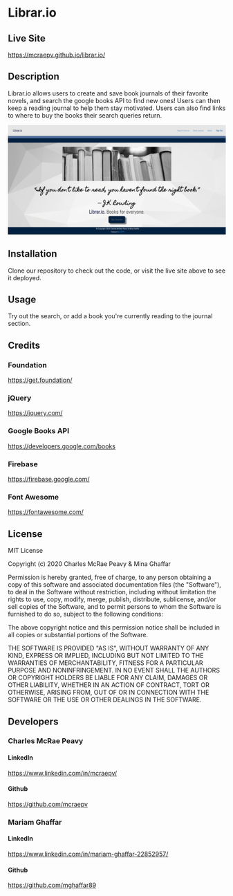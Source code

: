 # Librar.io

## Live Site

https://mcraepv.github.io/librar.io/

## Description

Librar.io allows users to create and save book journals of their favorite
novels, and search the google books API to find new ones! Users can then keep a
reading journal to help them stay motivated. Users can also find links to where
to buy the books their search queries return.

![Home Page](./assets/librariopic.png)

## Installation

Clone our repository to check out the code, or visit the live site above to see
it deployed.

## Usage

Try out the search, or add a book you're currently reading to the journal
section.

## Credits

### Foundation

https://get.foundation/

### jQuery

https://jquery.com/

### Google Books API

https://developers.google.com/books

### Firebase

https://firebase.google.com/

### Font Awesome

https://fontawesome.com/

## License

MIT License

Copyright (c) 2020 Charles McRae Peavy & Mina Ghaffar

Permission is hereby granted, free of charge, to any person obtaining a copy of
this software and associated documentation files (the "Software"), to deal in
the Software without restriction, including without limitation the rights to
use, copy, modify, merge, publish, distribute, sublicense, and/or sell copies of
the Software, and to permit persons to whom the Software is furnished to do so,
subject to the following conditions:

The above copyright notice and this permission notice shall be included in all
copies or substantial portions of the Software.

THE SOFTWARE IS PROVIDED "AS IS", WITHOUT WARRANTY OF ANY KIND, EXPRESS OR
IMPLIED, INCLUDING BUT NOT LIMITED TO THE WARRANTIES OF MERCHANTABILITY, FITNESS
FOR A PARTICULAR PURPOSE AND NONINFRINGEMENT. IN NO EVENT SHALL THE AUTHORS OR
COPYRIGHT HOLDERS BE LIABLE FOR ANY CLAIM, DAMAGES OR OTHER LIABILITY, WHETHER
IN AN ACTION OF CONTRACT, TORT OR OTHERWISE, ARISING FROM, OUT OF OR IN
CONNECTION WITH THE SOFTWARE OR THE USE OR OTHER DEALINGS IN THE SOFTWARE.

## Developers

### Charles McRae Peavy

#### LinkedIn

https://www.linkedin.com/in/mcraepv/

#### Github

https://github.com/mcraepv

### Mariam Ghaffar

#### LinkedIn

https://www.linkedin.com/in/mariam-ghaffar-22852957/

#### Github

https://github.com/mghaffar89
